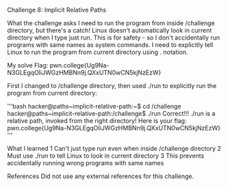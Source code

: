 Challenge 8: Implicit Relative Paths

What the challenge asks
I need to run the program from inside /challenge directory, but there's a catch! Linux doesn't automatically look in current directory when I type just run. This is for safety - so I don't accidentally run programs with same names as system commands. I need to explicitly tell Linux to run the program from current directory using . notation.


My solve
Flag: pwn.college{Ug9Na-N3GLEgqOIiJWGzHMBNn9j.QXxUTN0wCN5kjNzEzW}

First I changed to /challenge directory, then used ./run to explicitly run the program from current directory:

'''bash
hacker@paths~implicit-relative-path:~$ cd /challenge
hacker@paths~implicit-relative-path:/challenge$ ./run
Correct!!!
./run is a relative path, invoked from the right directory!
Here is your flag:
pwn.college{Ug9Na-N3GLEgqOIiJWGzHMBNn9j.QXxUTN0wCN5kjNzEzW}
'''

What I learned
1 Can't just type run even when inside /challenge directory
2 Must use ./run to tell Linux to look in current directory
3 This prevents accidentally running wrong programs with same names

References
Did not use any external references for this challenge.
